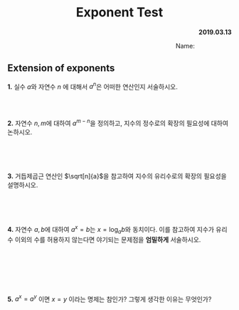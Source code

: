 <h1 style="text-align:center">Exponent Test</h1>

<p style="text-align:right"><b>2019.03.13</b></p>
<p style="text-align:right">Name: &nbsp;&nbsp;&nbsp;&nbsp;&nbsp;&nbsp;&nbsp;&nbsp;&nbsp;&nbsp;&nbsp;&nbsp;&nbsp;&nbsp;&nbsp;&nbsp;&nbsp;&nbsp;&nbsp;&nbsp;</p>


## Extension of exponents

**1.** 실수 $a$와 자연수 $n$ 에 대해서 $a^n$은 어떠한 연산인지 서술하시오.

<br/>

<br/>

**2.** 자연수 $n, m$에 대하여 $a^{m-n}$을 정의하고, 지수의 정수로의 확장의 필요성에 대하여 논하시오.

<br/>

<br/>

<br/>

**3.** 거듭제곱근 연산인 $\sqrt[n]{a}$을 참고하여 지수의 유리수로의 확장의 필요성을 설명하시오.

<br/>

<br/>

<br/>

**4.** 자연수 $a, b$에 대하여 $a^x = b$는 $x = \log_{a}b$와 동치이다. 이를 참고하여 지수가 유리수 이외의 수를 허용하지 않는다면 야기되는 문제점을 **엄밀하게** 서술하시오.

<br/>

<br/>

<br/>

<br/>

<br/>

**5.** $a^x = a^y$ 이면 $x = y$  이라는 명제는 참인가? 그렇게 생각한 이유는 무엇인가?

<br/>

<br/>

<br/>

<br/>

<br/>

